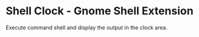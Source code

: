 # Shell Clock - Gnome Shell Extension

Execute command shell and display the output in the clock area.